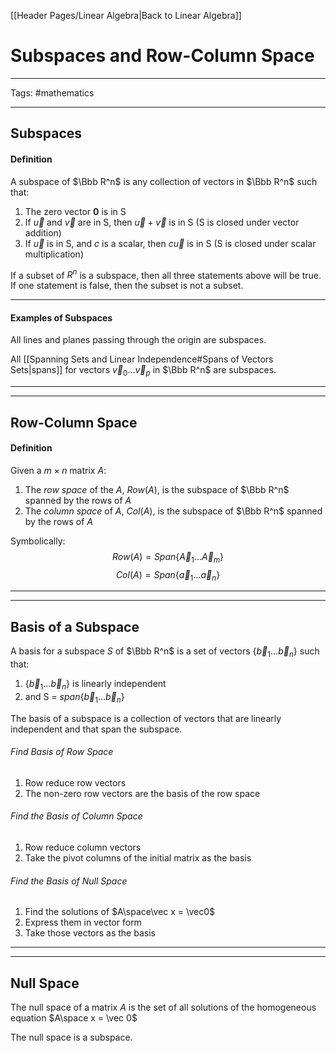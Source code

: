 [[Header Pages/Linear Algebra|Back to Linear Algebra]]

# Subspaces and Row-Column Space

---

Tags: #mathematics 

---

## Subspaces

#### Definition

A subspace of $\Bbb R^n$ is any collection of vectors in $\Bbb R^n$ such that:
1. The zero vector **0** is in S
2. If $\vec u$ and $\vec v$ are in S, then $\vec u+\vec v$ is in S (S is closed under vector addition)
3. If $\vec u$ is in S, and $c$ is a scalar, then $c\vec u$ is in S (S is closed under scalar multiplication)

If a subset of $R^n$ is a subspace, then all three statements above will be true. 
If one statement is false, then the subset is not a subset.

---

#### Examples of Subspaces

All lines and planes passing through the origin are subspaces.

All [[Spanning Sets and Linear Independence#Spans of Vectors Sets|spans]] for vectors $\vec v_0\dots\vec v_p$ in $\Bbb R^n$ are subspaces.

---
---

## Row-Column Space

#### Definition

Given a $m\times n$ matrix $A$: 
1. The *row space* of the $A$, $Row(A)$, is the subspace of $\Bbb R^n$ spanned by the rows of $A$
2. The *column space* of $A$, $Col(A)$, is the subspace of $\Bbb R^n$ spanned by the rows of $A$

Symbolically:
$$
Row(A) = Span\{\vec A_1\dots\vec A_m\}
$$
$$
Col(A) = Span\{\vec a_1\dots\vec a_n\}
$$


---
---

## Basis of a Subspace

A basis for a subspace $S$ of $\Bbb R^n$ is a set of vectors $\{\vec b_1\dots\vec b_n\}$ such that:
1. $\{\vec b_1\dots\vec b_n\}$ is linearly independent
2. and S = $span\{\vec b_1\dots\vec b_n\}$

The basis of a subspace is a collection of vectors that are linearly independent and that span the subspace. 

###### Find Basis of Row Space
1. Row reduce row vectors
2. The non-zero row vectors are the basis of the row space

###### Find the Basis of Column Space
1. Row reduce column vectors
2. Take the pivot columns of the initial matrix as the basis

###### Find the Basis of Null Space
1. Find the solutions of $A\space\vec x = \vec0$
2. Express them in vector form
3. Take those vectors as the basis


---
---

## Null Space

The null space of a matrix $A$ is the set of all solutions of the homogeneous equation $A\space x = \vec 0$

The null space is a subspace.
